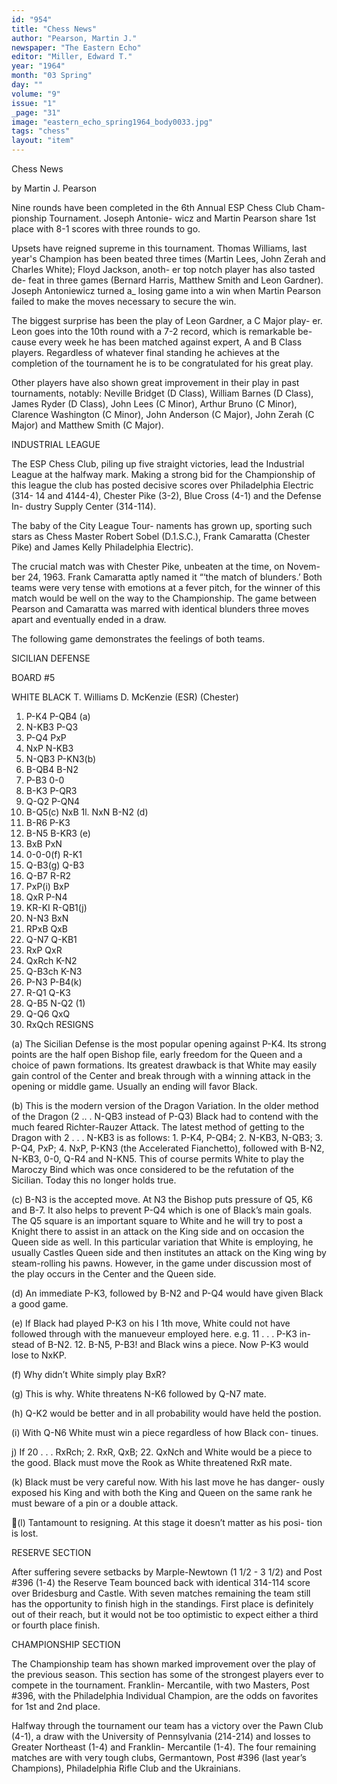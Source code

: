 ```yaml
---
id: "954"
title: "Chess News"
author: "Pearson, Martin J."
newspaper: "The Eastern Echo"
editor: "Miller, Edward T."
year: "1964"
month: "03 Spring"
day: ""
volume: "9"
issue: "1"
_page: "31"
image: "eastern_echo_spring1964_body0033.jpg"
tags: "chess"
layout: "item"
---
```

Chess
News

by Martin J. Pearson

Nine rounds have been completed in
the 6th Annual ESP Chess Club Cham-
pionship Tournament. Joseph Antonie-
wicz and Martin Pearson share 1st
place with 8-1 scores with three rounds
to go.

Upsets have reigned supreme in this
tournament. Thomas Williams, last
year's Champion has been beated three
times (Martin Lees, John Zerah and
Charles White); Floyd Jackson, anoth-
er top notch player has also tasted de-
feat in three games (Bernard Harris,
Matthew Smith and Leon Gardner).
Joseph Antoniewicz turned a_ losing
game into a win when Martin Pearson
failed to make the moves necessary to
secure the win.

The biggest surprise has been the
play of Leon Gardner, a C Major play-
er. Leon goes into the 10th round with
a 7-2 record, which is remarkable be-
cause every week he has been matched
against expert, A and B Class players.
Regardless of whatever final standing
he achieves at the completion of the
tournament he is to be congratulated
for his great play.

Other players have also shown great
improvement in their play in past
tournaments, notably: Neville Bridget
(D Class), William Barnes (D Class),
James Ryder (D Class), John Lees
(C Minor), Arthur Bruno (C Minor),
Clarence Washington (C Minor), John
Anderson (C Major), John Zerah
(C Major) and Matthew Smith
(C Major).

INDUSTRIAL LEAGUE

The ESP Chess Club, piling up five
straight victories, lead the Industrial
League at the halfway mark. Making a
strong bid for the Championship of this
league the club has posted decisive
scores over Philadelphia Electric (314-
14 and 4144-4), Chester Pike (3-2),
Blue Cross (4-1) and the Defense In-
dustry Supply Center (314-114).

The baby of the City League Tour-
naments has grown up, sporting such
stars as Chess Master Robert Sobel
(D.1.S.C.), Frank Camaratta (Chester
Pike) and James Kelly Philadelphia
Electric).

The crucial match was with Chester
Pike, unbeaten at the time, on Novem-
ber 24, 1963. Frank Camaratta aptly
named it “‘the match of blunders.’ Both
teams were very tense with emotions at
a fever pitch, for the winner of this
match would be well on the way to the
Championship. The game between
Pearson and Camaratta was marred
with identical blunders three moves
apart and eventually ended in a draw.

The following game demonstrates the
feelings of both teams.

SICILIAN DEFENSE

BOARD #5

   WHITE             BLACK
T. Williams       D. McKenzie
   (ESR)           (Chester)
 1. P-K4           P-QB4 (a)
 2. N-KB3          P-Q3
 3. P-Q4           PxP
 4. NxP            N-KB3
 5. N-QB3          P-KN3(b)
 6. B-QB4          B-N2
 7. P-B3           0-0
 8. B-K3           P-QR3
 9. Q-Q2           P-QN4
10. B-Q5(c)        NxB
1l. NxN            B-N2 (d)
12. B-R6           P-K3
13. B-N5           B-KR3 (e)
14. BxB            PxN
15. 0-0-0(f)       R-K1
16. Q-B3(g)        Q-B3
17. Q-B7           R-R2
18. PxP(i)         BxP
19. QxR            P-N4
20. KR-KI          R-QB1(j)
21. N-N3           BxN
22. RPxB           QxB
23. Q-N7           Q-KB1
24. RxP            QxR
25. QxRch          K-N2
26. Q-B3ch         K-N3
27. P-N3           P-B4(k)
28. R-Q1           Q-K3
29. Q-B5           N-Q2 (1)
30. Q-Q6           QxQ
31. RxQch          RESIGNS

(a) The Sicilian Defense is the
most popular opening against P-K4. Its
strong points are the half open Bishop
file, early freedom for the Queen and a
choice of pawn formations. Its greatest
drawback is that White may easily gain
control of the Center and break
through with a winning attack in the
opening or middle game. Usually an
ending will favor Black.

(b) This is the modern version of
the Dragon Variation. In the older
method of the Dragon (2 .. . N-QB3
instead of P-Q3) Black had to contend
with the much feared Richter-Rauzer
Attack. The latest method of getting
to the Dragon with 2 . . . N-KB3 is as
follows: 1. P-K4, P-QB4; 2. N-KB3,
N-QB3; 3. P-Q4, PxP; 4. NxP, P-KN3
(the Accelerated Fianchetto), followed
with B-N2, N-KB3, 0-0, Q-R4 and
N-KN5. This of course permits White
to play the Maroczy Bind which was
once considered to be the refutation of
the Sicilian. Today this no longer holds
true.

(c) B-N3 is the accepted move. At
N3 the Bishop puts pressure of Q5, K6
and B-7. It also helps to prevent P-Q4
which is one of Black’s main goals. The
Q5 square is an important square to
White and he will try to post a Knight
there to assist in an attack on the King
side and on occasion the Queen side as
well. In this particular variation that
White is employing, he usually Castles
Queen side and then institutes an attack
on the King wing by steam-rolling his
pawns. However, in the game under
discussion most of the play occurs in
the Center and the Queen side.

(d) An immediate P-K3, followed
by B-N2 and P-Q4 would have given
Black a good game.

(e) If Black had played P-K3 on
his I 1th move, White could not have
followed through with the manueveur
employed here. e.g. 11 . . . P-K3 in-
stead of B-N2. 12. B-N5, P-B3! and
Black wins a piece. Now P-K3 would
lose to NxKP.

(f) Why didn’t White simply play
BxR?

(g) This is why. White threatens
N-K6 followed by Q-N7 mate.

(h) Q-K2 would be better and in
all probability would have held the
postion.

(i) With Q-N6 White must win a
piece regardless of how Black con-
tinues.

j) If 20 . . . RxRch; 2. RxR, QxB;
22. QxNch and White would be a piece 
to the good. Black must move the Rook
as White threatened RxR mate.

(k) Black must be very careful
now. With his last move he has danger-
ously exposed his King and with both
the King and Queen on the same rank
he must beware of a pin or a double
attack.

(l) Tantamount to resigning. At
this stage it doesn’t matter as his posi-
tion is lost.

RESERVE SECTION

After suffering severe setbacks by
Marple-Newtown (1 1/2 - 3 1/2) and Post
#396 (1-4) the Reserve Team bounced
back with identical 314-114 score over
Bridesburg and Castle. With seven
matches remaining the team still has
the opportunity to finish high in the
standings. First place is definitely out
of their reach, but it would not be too
optimistic to expect either a third or
fourth place finish.

CHAMPIONSHIP SECTION

The Championship team has shown
marked improvement over the play of
the previous season. This section has
some of the strongest players ever to
compete in the tournament. Franklin-
Mercantile, with two Masters, Post
#396, with the Philadelphia Individual
Champion, are the odds on favorites for
1st and 2nd place.

Halfway through the tournament our
team has a victory over the Pawn Club
(4-1), a draw with the University of
Pennsylvania (214-214) and losses to
Greater Northeast (1-4) and Franklin-
Mercantile (1-4). The four remaining
matches are with very tough clubs,
Germantown, Post #396 (last year’s
Champions), Philadelphia Rifle Club
and the Ukrainians.
